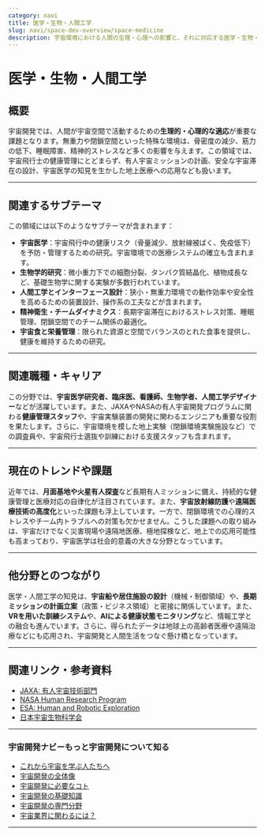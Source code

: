 ```yaml
---
category: navi
title: 医学・生物・人間工学
slug: navi/space-dev-overview/space-medicine
description: 宇宙環境における人間の生理・心理への影響と、それに対応する医学・生物・人間工学的な研究を解説。
---
```


# 医学・生物・人間工学

## 概要  

宇宙開発では、人間が宇宙空間で活動するための**生理的・心理的な適応**が重要な課題となります。無重力や閉鎖空間といった特殊な環境は、骨密度の減少、筋力の低下、睡眠障害、精神的ストレスなど多くの影響を与えます。この領域では、宇宙飛行士の健康管理にとどまらず、有人宇宙ミッションの計画、安全な宇宙滞在の設計、宇宙医学の知見を生かした地上医療への応用なども扱います。

---

## 関連するサブテーマ  

この領域には以下のようなサブテーマが含まれます：

- **宇宙医学**：宇宙飛行中の健康リスク（骨量減少、放射線被ばく、免疫低下）を予防・管理するための研究。宇宙環境での医療システムの確立も含まれます。
- **生物学的研究**：微小重力下での細胞分裂、タンパク質結晶化、植物成長など、基礎生物学に関する実験が多数行われています。
- **人間工学とインターフェース設計**：狭小・無重力環境での動作効率や安全性を高めるための装置設計、操作系の工夫などが含まれます。
- **精神衛生・チームダイナミクス**：長期宇宙滞在におけるストレス対策、睡眠管理、閉鎖空間でのチーム関係の最適化。
- **宇宙食と栄養管理**：限られた資源と空間でバランスのとれた食事を提供し、健康を維持するための研究。

---

## 関連職種・キャリア  

この分野では、**宇宙医学研究者、臨床医、看護師、生物学者、人間工学デザイナー**などが活躍しています。また、JAXAやNASAの有人宇宙開発プログラムに関わる**健康管理スタッフ**や、宇宙実験装置の開発に関わるエンジニアも重要な役割を果たします。さらに、宇宙環境を模した地上実験（閉鎖環境実験施設など）での調査員や、宇宙飛行士選抜や訓練における支援スタッフも含まれます。

---

## 現在のトレンドや課題  

近年では、**月面基地や火星有人探査**など長期有人ミッションに備え、持続的な健康管理と医療対応の自律化が注目されています。また、**宇宙放射線防護**や**遠隔医療技術の高度化**といった課題も浮上しています。一方で、閉鎖環境での心理的ストレスやチーム内トラブルへの対策も欠かせません。こうした課題への取り組みは、宇宙だけでなく災害現場や遠隔地医療、極地探検など、地上での応用可能性も高まっており、宇宙医学は社会的意義の大きな分野となっています。

---

## 他分野とのつながり  

医学・人間工学の知見は、**宇宙船や居住施設の設計**（機械・制御領域）や、**長期ミッションの計画立案**（政策・ビジネス領域）と密接に関係しています。また、**VRを用いた訓練システム**や、**AIによる健康状態モニタリング**など、情報工学との融合も進んでいます。さらに、得られたデータは地球上の高齢者医療や遠隔治療などにも応用され、宇宙開発と人間生活をつなぐ懸け橋となっています。

---

## 関連リンク・参考資料  

- [JAXA: 有人宇宙技術部門](https://humans-in-space.jaxa.jp/)
- [NASA Human Research Program](https://www.nasa.gov/hrp)
- [ESA: Human and Robotic Exploration](https://www.esa.int/Science_Exploration/Human_and_Robotic_Exploration)
- [日本宇宙生物科学会](https://www.jsbs.jp/)

---

### 宇宙開発ナビーもっと宇宙開発について知る
- [これから宇宙を学ぶ人たちへ](docs/navi/intro-to-space-dev)
- [宇宙開発の全体像](docs/navi/space-dev-overview)
- [宇宙開発に必要なコト](docs/navi/what-is-needed)
- [宇宙開発の基礎知識](docs/navi/basic-knowledge)
- [宇宙開発の専門分野](docs/navi/region-of-expertise)
- [宇宙業界に関わるには？](docs/navi/how-to-commit)

---